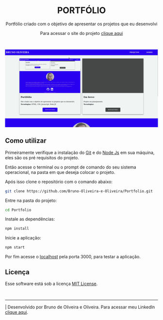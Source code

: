 <h1 align="center">PORTFÓLIO</h1>
<p align="center">Portfólio criado com o objetivo de apresentar os projetos que eu desenvolvi</p>

<p align="center">Para acessar o site do projeto <a href="https://brunodeoliveiraeoliveira.com/">clique aqui</a></p>
<!-- <h4 align="center">🚧 Projeto em manutenção 🚧</h4> -->

<br>

![](public/gif/portfolio2.gif)


<h2>Como utilizar</h2>

<p>Primeiramente verifique a instalação do <a href="https://git-scm.com/" target="_blank">Git</a> e do <a href="https://nodejs.org/en/" target="_blank">Node Js</a> em sua máquina, eles são os pré requisitos do projeto.</p>

<p>Então acesse o terminal ou o prompt de comando do seu sistema operacional, na pasta em que deseja colocar o projeto.</p>

<p>Após isso clone o repositório com o comando abaixo:</p>

```bash
git clone https://github.com/Bruno-Oliveira-e-Oliveira/Portfolio.git
```

<p>Entre na pasta do projeto:</p>

```bash
cd Portfolio
```

<p>Instale as dependências:</p>

```bash
npm install
```

<p>Inicie a aplicação:</p>

```bash
npm start
```

<p>Por fim acesse o <a href="http://localhost:3000/" target="_blank">localhost</a> pela porta 3000, para testar a aplicação.</p>

<h2>Licença</h2>
<p>Esse software está sob a licença <a href="https://github.com/Bruno-Oliveira-e-Oliveira/Portfolio/blob/main/LICENSE.md" target="_blank">MIT License</a>.</p>

<br>

---
| Desenvolvido por Bruno de Oliveira e Oliveira. Para acessar meu LinkedIn <a href="https://www.linkedin.com/in/bruno-de-oliveira-e-oliveira/" target="_blank">clique aqui</a>. 
